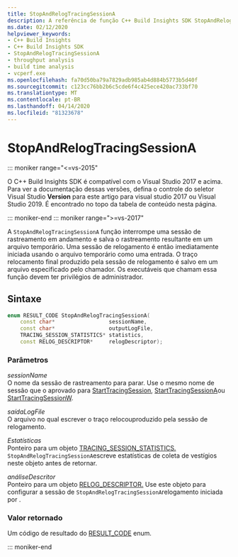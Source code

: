 ```yaml
---
title: StopAndRelogTracingSessionA
description: A referência de função C++ Build Insights SDK StopAndRelogTracingSessionA.
ms.date: 02/12/2020
helpviewer_keywords:
- C++ Build Insights
- C++ Build Insights SDK
- StopAndRelogTracingSessionA
- throughput analysis
- build time analysis
- vcperf.exe
ms.openlocfilehash: fa70d50ba79a7829adb985ab4d884b5773b5d40f
ms.sourcegitcommit: c123cc76bb2b6c5cde6f4c425ece420ac733bf70
ms.translationtype: MT
ms.contentlocale: pt-BR
ms.lasthandoff: 04/14/2020
ms.locfileid: "81323678"
---
```

# <a name="stopandrelogtracingsessiona"></a>StopAndRelogTracingSessionA

::: moniker range="<=vs-2015"

O C++ Build Insights SDK é compatível com o Visual Studio 2017 e acima. Para ver a documentação dessas versões, defina o controle do seletor Visual Studio **Version** para este artigo para visual studio 2017 ou Visual Studio 2019. É encontrado no topo da tabela de conteúdo nesta página.

::: moniker-end
::: moniker range=">=vs-2017"

A `StopAndRelogTracingSessionA` função interrompe uma sessão de rastreamento em andamento e salva o rastreamento resultante em um arquivo temporário. Uma sessão de relogamento é então imediatamente iniciada usando o arquivo temporário como uma entrada. O traço relocamento final produzido pela sessão de relogamento é salvo em um arquivo especificado pelo chamador. Os executáveis que chamam essa função devem ter privilégios de administrador.

## <a name="syntax"></a>Sintaxe

```cpp
enum RESULT_CODE StopAndRelogTracingSessionA(
    const char*                 sessionName,
    const char*                 outputLogFile,
    TRACING_SESSION_STATISTICS* statistics,
    const RELOG_DESCRIPTOR*     relogDescriptor);
```

### <a name="parameters"></a>Parâmetros

*sessionName*\
O nome da sessão de rastreamento para parar. Use o mesmo nome de sessão que o aprovado para [StartTracingSession](start-tracing-session.md), [StartTracingSessionA](start-tracing-session-a.md)ou [StartTracingSessionW](start-tracing-session-w.md).

*saídaLogFile*\
O arquivo no qual escrever o traço relocouproduzido pela sessão de relogamento.

*Estatísticas*\
Ponteiro para um objeto [TRACING_SESSION_STATISTICS.](../other-types/tracing-session-statistics-struct.md) `StopAndRelogTracingSessionA`escreve estatísticas de coleta de vestígios neste objeto antes de retornar.

*análiseDescritor*\
Ponteiro para um objeto [RELOG_DESCRIPTOR.](../other-types/analysis-descriptor-struct.md) Use este objeto para configurar a sessão de `StopAndRelogTracingSessionA`relogamento iniciada por .

### <a name="return-value"></a>Valor retornado

Um código de resultado do [RESULT_CODE](../other-types/result-code-enum.md) enum.

::: moniker-end
